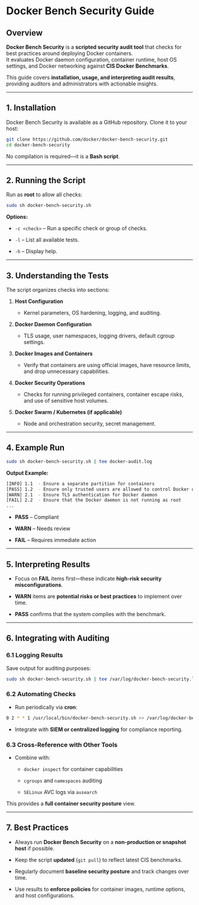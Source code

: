# Docker Bench Security Guide

## Overview

**Docker Bench Security** is a **scripted security audit tool** that checks for best practices around deploying Docker containers.  
It evaluates Docker daemon configuration, container runtime, host OS settings, and Docker networking against **CIS Docker Benchmarks**.

This guide covers **installation, usage, and interpreting audit results**, providing auditors and administrators with actionable insights.

---

## 1. Installation

Docker Bench Security is available as a GitHub repository. Clone it to your host:

```bash
git clone https://github.com/docker/docker-bench-security.git
cd docker-bench-security
```

No compilation is required—it is a **Bash script**.

---

## 2. Running the Script

Run as **root** to allow all checks:

```bash
sudo sh docker-bench-security.sh
```

**Options:**

- `-c <check>` – Run a specific check or group of checks.
    
- `-l` – List all available tests.
    
- `-h` – Display help.
    

---

## 3. Understanding the Tests

The script organizes checks into sections:

1. **Host Configuration**
    
    - Kernel parameters, OS hardening, logging, and auditing.
        
2. **Docker Daemon Configuration**
    
    - TLS usage, user namespaces, logging drivers, default cgroup settings.
        
3. **Docker Images and Containers**
    
    - Verify that containers are using official images, have resource limits, and drop unnecessary capabilities.
        
4. **Docker Security Operations**
    
    - Checks for running privileged containers, container escape risks, and use of sensitive host volumes.
        
5. **Docker Swarm / Kubernetes (if applicable)**
    
    - Node and orchestration security, secret management.
        

---

## 4. Example Run

```bash
sudo sh docker-bench-security.sh | tee docker-audit.log
```

**Output Example:**

```bash
[INFO] 1.1  - Ensure a separate partition for containers
[PASS] 1.2  - Ensure only trusted users are allowed to control Docker daemon
[WARN] 2.1  - Ensure TLS authentication for Docker daemon
[FAIL] 2.2  - Ensure that the Docker daemon is not running as root
...
```

- **PASS** – Compliant
    
- **WARN** – Needs review
    
- **FAIL** – Requires immediate action
    

---

## 5. Interpreting Results

- Focus on **FAIL** items first—these indicate **high-risk security misconfigurations**.
    
- **WARN** items are **potential risks or best practices** to implement over time.
    
- **PASS** confirms that the system complies with the benchmark.
    

---

## 6. Integrating with Auditing

### 6.1 Logging Results

Save output for auditing purposes:

```bash
sudo sh docker-bench-security.sh | tee /var/log/docker-bench-security.log
```

### 6.2 Automating Checks

- Run periodically via **cron**:
    

```bash
0 2 * * 1 /usr/local/bin/docker-bench-security.sh >> /var/log/docker-bench-security.log 2>&1
```

- Integrate with **SIEM or centralized logging** for compliance reporting.
    

### 6.3 Cross-Reference with Other Tools

- Combine with:
    
    - `docker inspect` for container capabilities
        
    - `cgroups` and `namespaces` auditing
        
    - `SELinux` AVC logs via `ausearch`
        

This provides a **full container security posture** view.

---

## 7. Best Practices

- Always run **Docker Bench Security** on a **non-production or snapshot host** if possible.
    
- Keep the script **updated** (`git pull`) to reflect latest CIS benchmarks.
    
- Regularly document **baseline security posture** and track changes over time.
    
- Use results to **enforce policies** for container images, runtime options, and host configurations.
